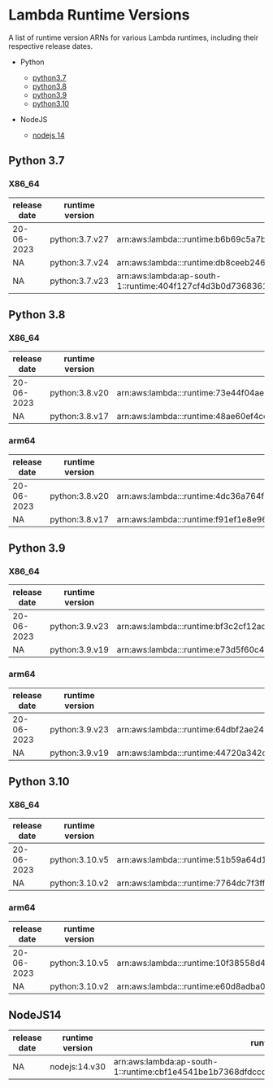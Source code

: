 # Lambda Runtime Versions

A list of runtime version ARNs for various Lambda runtimes, including their respective release dates.
- Python
  - [python3.7](#python-37)
  - [python3.8](#python-38)
  - [python3.9](#python-39)
  - [python3.10](#python-310)

- NodeJS
  - [nodejs 14](#nodejs-14)

## Python 3.7

### X86_64

| release date | runtime version | runtime version arn                                                                                 |
| --------------- | --------------------------------------------------------------------------------------------------- | ------------ |
| 20-06-2023 | python:3.7.v27 | arn:aws:lambda:<region>::runtime:b6b69c5a7bdb36133e0c0566d4863a7ae09737b32834a25ef0a094e3bebbf8b2 |
| NA           | python:3.7.v24  | arn:aws:lambda:<region>::runtime:db8ceeb246f78804a6e51aebc5c464fae32856b9b393f87521ccc7e003142a55 |
| NA           | python:3.7.v23  | arn:aws:lambda:ap-south-1::runtime:404f127cf4d3b0d7368361968087bb9052f80c682e74e5e3cae6dc86d049242c |

## Python 3.8

### X86_64

| release date | runtime version | runtime version arn                                                                                 |
| --------------- | --------------------------------------------------------------------------------------------------- | ------------ |
| 20-06-2023 | python:3.8.v20 | arn:aws:lambda:<region>::runtime:73e44f04ae0a122858ae23c2f747dccd0b09db03c04886f8acefc37880a723eb |
| NA           | python:3.8.v17  | arn:aws:lambda:<region>::runtime:48ae60ef4cd46a5f33291797e798b3aaefe09e5000e8f58c605db8540c47dd8d |

### arm64

| release date | runtime version | runtime version arn                                                                                 |
| --------------- | --------------------------------------------------------------------------------------------------- | ------------ |
| 20-06-2023 | python:3.8.v20 | arn:aws:lambda:<region>::runtime:4dc36a764f801025e04188af9f11b8c9d1ed21ec35a33f02ec342c6ca4fe2f4e |
| NA           | python:3.8.v17  | arn:aws:lambda:<region>::runtime:f91ef1e8e967b2435b5a0e089a9bc22062276da6cb5aa2bb5639ccbeddc6443e |

## Python 3.9

### X86_64

| release date | runtime version | runtime version arn                                                                                 |
| --------------- | --------------------------------------------------------------------------------------------------- | ------------ |
| 20-06-2023 | python:3.9.v23 | arn:aws:lambda:<region>::runtime:bf3c2cf12ad277455c3732549ac6b43321b08f1eb445e825bd941721e0415621 |
| NA           | python:3.9.v19  | arn:aws:lambda:<region>::runtime:e73d5f60c4282fb09ce24a6d3fe8997789616f3a53b903f4ed7c9132a58045f6 |

### arm64

| release date | runtime version | runtime version arn                                                                                 |
| --------------- | --------------------------------------------------------------------------------------------------- | ------------ |
| 20-06-2023 | python:3.9.v23 | arn:aws:lambda:<region>::runtime:64dbf2ae24521174032d4a27023693ee9cd7f2e2bf8d18bdb37bac82eda2e8df |
| NA           | python:3.9.v19  | arn:aws:lambda:<region>::runtime:44720a342caab264ba2908e0baf2250be5b222f803414d75d618d6bd06bab0e5 |

## Python 3.10

### X86_64

| release date | runtime version | runtime version arn                                                                                 |
| --------------- | --------------------------------------------------------------------------------------------------- | ------------ |
| 20-06-2023 | python:3.10.v5 | arn:aws:lambda:<region>::runtime:51b59a64d1fa5125d324f5fe77fbc805ea96f487f1d112fe4bf3f60323b552cb |
| NA           | python:3.10.v2  | arn:aws:lambda:<region>::runtime:7764dc7f3ff1fc45718f596be4cd03d7bca223f0586f3bfa5fe6584d6af81cd8 |

### arm64

| release date | runtime version | runtime version arn                                                                                 |
| --------------- | --------------------------------------------------------------------------------------------------- | ------------ |
| 20-06-2023 |python:3.10.v5 | arn:aws:lambda:<region>::runtime:10f38558d423b108ecc82a389003483c16ef13e7bdce43b9cfddd948958fc659 |
| NA           | python:3.10.v2  | arn:aws:lambda:<region>::runtime:e60d8adba0b7097caf2a075e105b041d0160b9fceb747f7416076c3e94a97aad |

## NodeJS14
 
| release date | runtime version | runtime version arn                                                                                 |
| --------------- | --------------------------------------------------------------------------------------------------- | ------------ |
| NA           | nodejs:14.v30  | arn:aws:lambda:ap-south-1::runtime:cbf1e4541be1b7368dfdccdd8dd4be4f1de07dfdf6da3cab893d919f6b99e9a9 |
